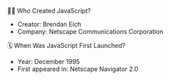 👨‍💻 Who Created JavaScript?
- Creator: Brendan Eich
- Company: Netscape Communications Corporation

🗓️ When Was JavaScript First Launched?
- Year: December 1995
- First appeared in: Netscape Navigator 2.0
